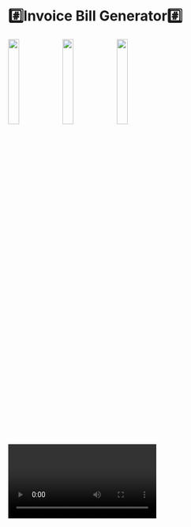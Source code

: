 <h1>#️⃣Invoice Bill Generator#️⃣</h1>
<p>
    <img src="https://github.com/harshdusane2103/Invoice_bill_creator/blob/master/home.png" width=21%,heigth=35%>
    <img src="https://github.com/harshdusane2103/Invoice_bill_creator/blob/master/bill.png" width=21%,heigth=35%>
    <img src="https://github.com/harshdusane2103/Invoice_bill_creator/blob/master/pdf.png" width=21%,heigth=35%>
  <video src="https://github.com/harshdusane2103/Invoice_bill_creator/assets/161817658/95ef2481-7b8a-4bc8-bc7a-ff4b730b4b5a">
</p>
